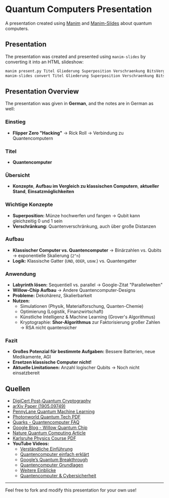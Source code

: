 # Quantum Computers Presentation

A presentation created using [Manim](https://www.manim.community/) and [Manim-Slides](https://github.com/jeertmans/manim-slides) about quantum computers.

## Presentation

The presentation was created and presented using `manim-slides` by converting it into an HTML slideshow:

```sh
manim present.py Titel Gliederung Superposition Verschraenkung BitsVergleich Gatter Parallel TSP Multiversum Ionen Herausforderungen Willow Anwendung RSA Zahl Fazit Quellen && \
manim-slides convert Titel Gliederung Superposition Verschraenkung BitsVergleich Gatter Parallel TSP Multiversum Ionen Herausforderungen Willow Anwendung RSA Zahl Fazit Quellen presentation.py
```

## Presentation Overview

The presentation was given in **German**, and the notes are in German as well:

### Einstieg
- **Flipper Zero "Hacking"** → Rick Roll → Verbindung zu Quantencomputern

### Titel
- **Quantencomputer**

### Übersicht
- **Konzepte**, **Aufbau im Vergleich zu klassischen Computern**, **aktueller Stand**, **Einsatzmöglichkeiten**

### Wichtige Konzepte
- **Superposition:** Münze hochwerfen und fangen → Qubit kann gleichzeitig 0 und 1 sein
- **Verschränkung:** Quantenverschränkung, auch über große Distanzen

### Aufbau
- **Klassischer Computer vs. Quantencomputer** → Binärzahlen vs. Qubits → exponentielle Skalierung (`2^n`)
- **Logik:** Klassische Gatter (`UND`, `ODER`, usw.) vs. Quantengatter

### Anwendung
- **Labyrinth lösen:** Sequentiell vs. parallel → Google-Zitat "Parallelwelten"
- **Willow-Chip Aufbau** → Andere Quantencomputer-Designs
- **Probleme:** Dekohärenz, Skalierbarkeit
- **Nutzen:**
  - Simulationen (Physik, Materialforschung, Quanten-Chemie)
  - Optimierung (Logistik, Finanzwirtschaft)
  - Künstliche Intelligenz & Machine Learning (Grover's Algorithmus)
  - Kryptographie: **Shor-Algorithmus** zur Faktorisierung großer Zahlen → RSA nicht quantensicher

### Fazit
- **Großes Potenzial für bestimmte Aufgaben:** Bessere Batterien, neue Medikamente, AGI
- **Ersetzen klassische Computer nicht!**
- **Aktuelle Limitationen:** Anzahl logischer Qubits → Noch nicht einsatzbereit

## Quellen

- [DigiCert Post-Quantum Cryptography](https://www.digicert.com/de/insights/post-quantum-cryptography)
- [arXiv Paper (1905.09749)](https://arxiv.org/pdf/1905.09749)
- [PennyLane Quantum Machine Learning](https://pennylane.ai/qml/demos/tutorial_trapped_ions)
- [Photonworld Quantum Tech PDF](https://photonworld.de/uploads/tx_photonworld/pdf/tech-36-d-06-web.pdf)
- [Quarks - Quantencomputer FAQ](https://www.quarks.de/technik/faq-so-funktioniert-ein-quantencomputer/)
- [Google Blog - Willow Quantum Chip](https://blog.google/technology/research/google-willow-quantum-chip/)
- [Nature Quantum Computing Article](https://www.nature.com/articles/s41586-024-08449-y)
- [Karlsruhe Physics Course PDF](https://www.karlsruher-physikkurs.de/download/2024-05-31-quantencomputer-karlsruhe.pdf)
- **YouTube Videos:**
  - [Verständliche Einführung](https://www.youtube.com/watch?v=-UrdExQW0cs&list=WL&index=2)
  - [Quantencomputer einfach erklärt](https://www.youtube.com/watch?v=lvTqbM5Dq4Q&list=WL&index=1&pp=gAQBiAQB)
  - [Google’s Quantum Breakthrough](https://techhq.com/2025/01/google-quantum-breakthrough-marred-by-parallel-universe-claim/)
  - [Quantencomputer Grundlagen](https://www.youtube.com/watch?v=g_IaVepNDT4)
  - [Weitere Einblicke](https://www.youtube.com/watch?v=lDbP85k6Z-E&t=28s)
  - [Quantencomputer & Cybersicherheit](https://www.youtube.com/watch?v=rYW2NlU359U)

---

Feel free to fork and modify this presentation for your own use!

